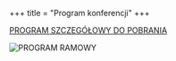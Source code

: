 +++
title = "Program konferencji"
+++


[PROGRAM SZCZEGÓŁOWY DO POBRANIA](https://geoinformacja20uam.pl/Program_szczegolowy.pdf)


![PROGRAM RAMOWY](https://geoinformacja20uam.pl/ramowy.png)

